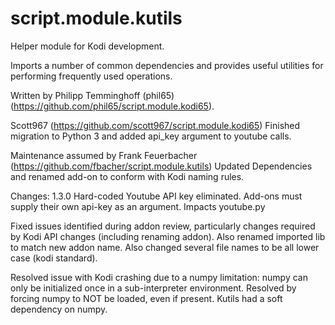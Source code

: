 # script.module.kutils
Helper module for Kodi development.

Imports a number of common dependencies and provides useful utilities for performing
frequently used operations.

Written by Philipp Temminghoff (phil65) (https://github.com/phil65/script.module.kodi65).

Scott967 (https://github.com/scott967/script.module.kodi65) Finished
migration to Python 3 and added api_key argument to youtube calls.

Maintenance assumed by Frank Feuerbacher (https://github.com/fbacher/script.module.kutils)
Updated Dependencies and renamed add-on to conform with Kodi naming rules.

Changes:
1.3.0
Hard-coded Youtube API key eliminated. Add-ons must supply their own api-key as
an argument. Impacts youtube.py

Fixed issues identified during addon review, particularly changes required by
Kodi API changes (including renaming addon). Also renamed imported lib to 
match new addon name. Also changed several file names to be all lower case
(kodi standard).

Resolved issue with Kodi crashing due to a numpy limitation: numpy can only 
be initialized once in a sub-interpreter environment. Resolved by forcing
numpy to NOT be loaded, even if present. Kutils had a soft dependency on
numpy.
